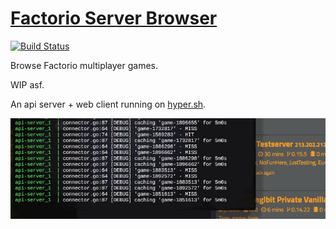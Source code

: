 # [Factorio Server Browser](https://fsb.veldhousen.ninja)

[![Build Status](https://semaphoreci.com/api/v1/adamveld12/fsb/branches/master/badge.svg)](https://semaphoreci.com/adamveld12/fsb)

Browse Factorio multiplayer games.

WIP asf.

An api server + web client running on [hyper.sh](https://hyper.sh/).



![Just showing off](/scroll-test.gif)
